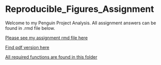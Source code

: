 # Reproducible_Figures_Assignment

Welcome to my Penguin Project Analysis. All assignment answers can be found in .rmd file below.

[Please see my assignment rmd file here](https://github.com/841053/Reproducible_Figures_Assignment/blob/dev/Reproducible_Figures_Assignment_Answers.Rmd)

[Find pdf version here](https://github.com/841053/Reproducible_Figures_Assignment/blob/dev/Reproducible_Figures_Assignment_Answers.pdf)

[All required functions are found in this folder](https://github.com/841053/Reproducible_Figures_Assignment/tree/dev/Functions)

